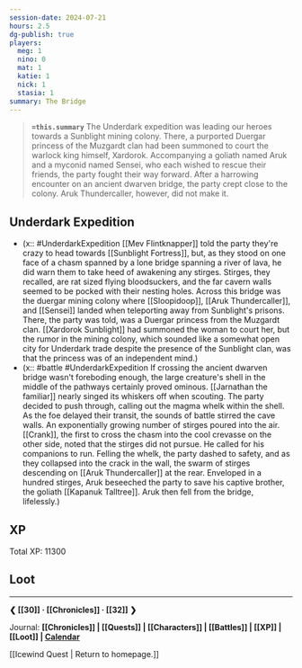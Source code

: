 ```yaml
---
session-date: 2024-07-21
hours: 2.5
dg-publish: true
players:
  meg: 1
  nino: 0
  mat: 1
  katie: 1
  nick: 1
  stasia: 1
summary: The Bridge
---
```


> **`=this.summary`**
> The Underdark expedition was leading our heroes towards a Sunblight mining colony. There, a purported Duergar princess of the Muzgardt clan had been summoned to court the warlock king himself, Xardorok. Accompanying a goliath named Aruk and a myconid named Sensei, who each wished to rescue their friends, the party fought their way forward. After a harrowing encounter on an ancient dwarven bridge, the party crept close to the colony. Aruk Thundercaller, however, did not make it.

## Underdark Expedition
- (x:: #UnderdarkExpedition  [[Mev Flintknapper]] told the party they're crazy to head towards [[Sunblight Fortress]], but, as they stood on one face of a chasm spanned by a lone bridge spanning a river of lava, he did warn them to take heed of awakening any stirges. Stirges, they recalled, are rat sized flying bloodsuckers, and the far cavern walls seemed to be pocked with their nesting holes. Across this bridge was the duergar mining colony where [[Sloopidoop]], [[Aruk Thundercaller]], and [[Sensei]] landed when teleporting away from Sunblight's prisons. There, the party was told, was a Duergar princess from the Muzgardt clan. [[Xardorok Sunblight]] had summoned the woman to court her, but the rumor in the mining colony, which sounded like a somewhat open city for Underdark trade despite the presence of the Sunblight clan, was that the princess was of an independent mind.)
- (x:: #battle #UnderdarkExpedition If crossing the ancient dwarven bridge wasn't foreboding enough, the large creature's shell in the middle of the pathways certainly proved ominous. [[Jarnathan the familiar]] nearly singed its whiskers off when scouting. The party decided to push through, calling out the magma whelk within the shell. As the foe delayed their transit, the sounds of battle stirred the cave walls. An exponentially growing number of stirges poured into the air. [[Crank]], the first to cross the chasm into the cool crevasse on the other side, noted that the stirges did not pursue. He called for his companions to run. Felling the whelk, the party dashed to safety, and as they collapsed into the crack in the wall, the swarm of stirges descending on [[Aruk Thundercaller]] at the rear. Enveloped in a hundred stirges, Aruk beseeched the party to save his captive brother, the goliath [[Kapanuk Talltree]]. Aruk then fell from the bridge, lifelessly.) 

## XP
Total XP: 11300

## Loot


---
**❮ [[30]] · [[Chronicles]] ·  [[32]] ❯**

Journal: **[[Chronicles]] | [[Quests]] |  [[Characters]] | [[Battles]] | [[XP]] | [[Loot]] | [Calendar](https://app.fantasy-calendar.com/calendars/38f9e3f5098bac1f655a4fb4241f35eb)**

[[Icewind Quest | Return to homepage.]]